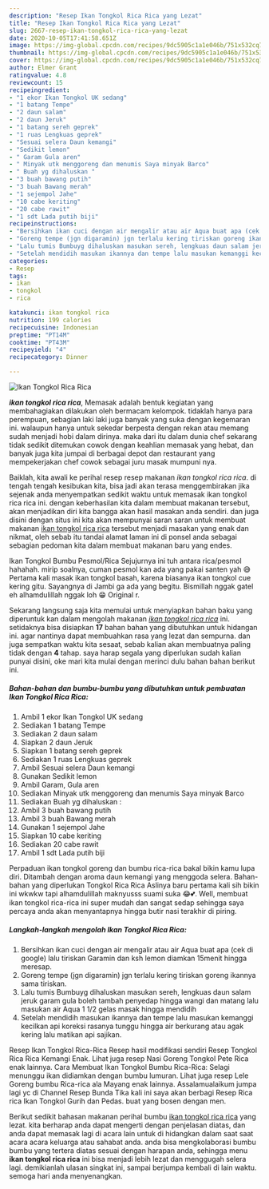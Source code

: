 ```yaml
---
description: "Resep Ikan Tongkol Rica Rica yang Lezat"
title: "Resep Ikan Tongkol Rica Rica yang Lezat"
slug: 2667-resep-ikan-tongkol-rica-rica-yang-lezat
date: 2020-10-05T17:41:58.651Z
image: https://img-global.cpcdn.com/recipes/9dc5905c1a1e046b/751x532cq70/ikan-tongkol-rica-rica-foto-resep-utama.jpg
thumbnail: https://img-global.cpcdn.com/recipes/9dc5905c1a1e046b/751x532cq70/ikan-tongkol-rica-rica-foto-resep-utama.jpg
cover: https://img-global.cpcdn.com/recipes/9dc5905c1a1e046b/751x532cq70/ikan-tongkol-rica-rica-foto-resep-utama.jpg
author: Elmer Grant
ratingvalue: 4.8
reviewcount: 15
recipeingredient:
- "1 ekor Ikan Tongkol UK sedang"
- "1 batang Tempe"
- "2 daun salam"
- "2 daun Jeruk"
- "1 batang sereh geprek"
- "1 ruas Lengkuas geprek"
- "Sesuai selera Daun kemangi"
- "Sedikit lemon"
- " Garam Gula aren"
- " Minyak utk menggoreng dan menumis Saya minyak Barco"
- " Buah yg dihaluskan "
- "3 buah bawang putih"
- "3 buah Bawang merah"
- "1 sejempol Jahe"
- "10 cabe keriting"
- "20 cabe rawit"
- "1 sdt Lada putih biji"
recipeinstructions:
- "Bersihkan ikan cuci dengan air mengalir atau air Aqua buat apa (cek di google) lalu tiriskan Garamin dan ksh lemon diamkan 15menit hingga meresap."
- "Goreng tempe (jgn digaramin) jgn terlalu kering tiriskan goreng ikannya sama tiriskan."
- "Lalu tumis Bumbuyg dihaluskan masukan sereh, lengkuas daun salam jeruk garam gula boleh tambah penyedap hingga wangi dan matang lalu masukan air Aqua 1 1/2 gelas masak hingga mendidih"
- "Setelah mendidih masukan ikannya dan tempe lalu masukan kemanggi kecilkan api koreksi rasanya tunggu hingga air berkurang atau agak kering lalu matikan api sajikan."
categories:
- Resep
tags:
- ikan
- tongkol
- rica

katakunci: ikan tongkol rica 
nutrition: 199 calories
recipecuisine: Indonesian
preptime: "PT14M"
cooktime: "PT43M"
recipeyield: "4"
recipecategory: Dinner

---
```



![Ikan Tongkol Rica Rica](https://img-global.cpcdn.com/recipes/9dc5905c1a1e046b/751x532cq70/ikan-tongkol-rica-rica-foto-resep-utama.jpg)

<b><i>ikan tongkol rica rica</i></b>, Memasak adalah bentuk kegiatan yang membahagiakan dilakukan oleh bermacam kelompok. tidaklah hanya para perempuan, sebagian laki laki juga banyak yang suka dengan kegemaran ini. walaupun hanya untuk sekedar berpesta dengan rekan atau memang sudah menjadi hobi dalam dirinya. maka dari itu dalam dunia chef sekarang tidak sedikit ditemukan cowok dengan keahlian memasak yang hebat, dan banyak juga kita jumpai di berbagai depot dan restaurant yang mempekerjakan chef cowok sebagai juru masak mumpuni nya.

Baiklah, kita awali ke perihal resep resep makanan <i>ikan tongkol rica rica</i>. di tengah tengah kesibukan kita, bisa jadi akan terasa menggembirakan jika sejenak anda menyempatkan sedikit waktu untuk memasak ikan tongkol rica rica ini. dengan keberhasilan kita dalam membuat makanan tersebut, akan menjadikan diri kita bangga akan hasil masakan anda sendiri. dan juga disini dengan situs ini kita akan mempunyai saran saran untuk membuat makanan <u>ikan tongkol rica rica</u> tersebut menjadi masakan yang enak dan nikmat, oleh sebab itu tandai alamat laman ini di ponsel anda sebagai sebagian pedoman kita dalam membuat makanan baru yang endes.

Ikan Tongkol Bumbu Pesmol/Rica Sejujurnya ini tuh antara rica/pesmol hahahah. mirip soalnya, cuman pesmol kan ada yang pakai santen yah 😅 Pertama kali masak ikan tongkol basah, karena biasanya ikan tongkol cue kering gitu. Sayangnya di Jambi ga ada yang begitu. Bismillah nggak gatel eh alhamdulillah nggak loh 😁 Original r.


Sekarang langsung saja kita memulai untuk menyiapkan bahan baku yang diperuntuk kan dalam mengolah makanan <u><i>ikan tongkol rica rica</i></u> ini. setidaknya bisa disiapkan <b>17</b> bahan bahan yang dibutuhkan untuk hidangan ini. agar nantinya dapat membuahkan rasa yang lezat dan sempurna. dan juga sempatkan waktu kita sesaat, sebab kalian akan membuatnya paling tidak dengan <b>4</b> tahap. saya harap segala yang diperlukan sudah kalian punyai disini, oke mari kita mulai dengan merinci dulu bahan bahan berikut ini.

<!--inarticleads1-->

##### Bahan-bahan dan bumbu-bumbu yang dibutuhkan untuk pembuatan Ikan Tongkol Rica Rica:

1. Ambil 1 ekor Ikan Tongkol UK sedang
1. Sediakan 1 batang Tempe
1. Sediakan 2 daun salam
1. Siapkan 2 daun Jeruk
1. Siapkan 1 batang sereh geprek
1. Sediakan 1 ruas Lengkuas geprek
1. Ambil Sesuai selera Daun kemangi
1. Gunakan Sedikit lemon
1. Ambil  Garam, Gula aren
1. Sediakan  Minyak utk menggoreng dan menumis Saya minyak Barco
1. Sediakan  Buah yg dihaluskan :
1. Ambil 3 buah bawang putih
1. Ambil 3 buah Bawang merah
1. Gunakan 1 sejempol Jahe
1. Siapkan 10 cabe keriting
1. Sediakan 20 cabe rawit
1. Ambil 1 sdt Lada putih biji


Perpaduan ikan tongkol goreng dan bumbu rica-rica bakal bikin kamu lupa diri. Ditambah dengan aroma daun kemangi yang menggoda selera. Bahan-bahan yang diperlukan Tongkol Rica Rica Aslinya baru pertama kali sih bikin ini wkwkw tapi alhamdulillah maknyusss suami suka 😂💕. Well, membuat ikan tongkol rica-rica ini super mudah dan sangat sedap sehingga saya percaya anda akan menyantapnya hingga butir nasi terakhir di piring. 

<!--inarticleads2-->

##### Langkah-langkah mengolah Ikan Tongkol Rica Rica:

1. Bersihkan ikan cuci dengan air mengalir atau air Aqua buat apa (cek di google) lalu tiriskan Garamin dan ksh lemon diamkan 15menit hingga meresap.
1. Goreng tempe (jgn digaramin) jgn terlalu kering tiriskan goreng ikannya sama tiriskan.
1. Lalu tumis Bumbuyg dihaluskan masukan sereh, lengkuas daun salam jeruk garam gula boleh tambah penyedap hingga wangi dan matang lalu masukan air Aqua 1 1/2 gelas masak hingga mendidih
1. Setelah mendidih masukan ikannya dan tempe lalu masukan kemanggi kecilkan api koreksi rasanya tunggu hingga air berkurang atau agak kering lalu matikan api sajikan.


Resep Ikan Tongkol Rica-Rica Resep hasil modifikasi sendiri Resep Tongkol Rica Rica Kemangi Enak. Lihat juga resep Nasi Goreng Tongkol Pete Rica enak lainnya. Cara Membuat Ikan Tongkol Bumbu Rica-Rica: Selagi menunggu ikan didiamkan dengan bumbu lumuran. Lihat juga resep Lele Goreng bumbu Rica-rica ala Mayang enak lainnya. Assalamualaikum jumpa lagi yc di Channel Resep Bunda Tika kali ini saya akan berbagi Resep Rica rica Ikan Tongkol Gurih dan Pedas. buat yang bosen dengan men. 

Berikut sedikit bahasan makanan perihal bumbu <u>ikan tongkol rica rica</u> yang lezat. kita berharap anda dapat mengerti dengan penjelasan diatas, dan anda dapat memasak lagi di acara lain untuk di hidangkan dalam saat saat acara acara keluarga atau sahabat anda. anda bisa mengkolaborasi bumbu bumbu yang tertera diatas sesuai dengan harapan anda, sehingga menu <b>ikan tongkol rica rica</b> ini bisa menjadi lebih lezat dan menggugah selera lagi. demikianlah ulasan singkat ini, sampai berjumpa kembali di lain waktu. semoga hari anda menyenangkan.
